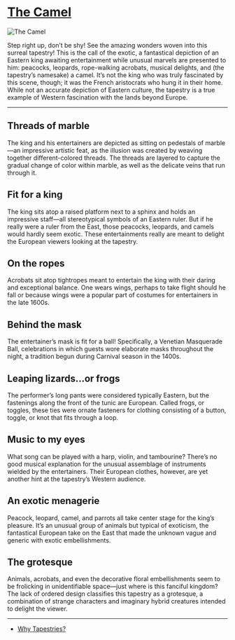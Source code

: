 # [The Camel](http://artsmia.github.io/griot/#/o/566)
![The Camel](http://api.artsmia.org/images/566/large.jpg)

Step right up, don’t be shy! See the amazing wonders woven into this surreal tapestry! This is the call of the exotic, a fantastical depiction of an Eastern king awaiting entertainment while unusual marvels are presented to him: peacocks, leopards, rope-walking acrobats, musical delights, and (the tapestry’s namesake) a camel. It’s not the king who was truly fascinated by this scene, though; it was the French aristocrats who hung it in their home. While not an accurate depiction of Eastern culture, the tapestry is a true example of Western fascination with the lands beyond Europe.   

---

## Threads of marble

The king and his entertainers are depicted as sitting on pedestals of marble—an impressive artistic feat, as the illusion was created by weaving together different-colored threads. The threads are layered to capture the gradual change of color within marble, as well as the delicate veins that run through it.

## Fit for a king

The king sits atop a raised platform next to a sphinx and holds an impressive staff—all stereotypical symbols of an Eastern ruler. But if he really were a ruler from the East, those peacocks, leopards, and camels would hardly seem exotic. These entertainments really are meant to delight the European viewers looking at the tapestry.

## On the ropes

Acrobats sit atop tightropes meant to entertain the king with their daring and exceptional balance. One wears wings, perhaps to take flight should he fall or because wings were a popular part of costumes for entertainers in the late 1600s.

## Behind the mask

The entertainer’s mask is fit for a ball! Specifically, a Venetian Masquerade Ball, celebrations in which guests wore elaborate masks throughout the night, a tradition begun during Carnival season in the 1400s. 

## Leaping lizards...or frogs

The performer’s long pants were considered typically Eastern, but the fastenings along the front of the tunic are European. Called frogs, or toggles, these ties were ornate fasteners for clothing consisting of a button, toggle, or knot that fits through a loop.

## Music to my eyes

What song can be played with a harp, violin, and tambourine? There’s no good musical explanation for the unusual assemblage of instruments wielded by the entertainers. Their European clothes, however, are yet another hint at the tapestry’s Western audience. 

## An exotic menagerie

Peacock, leopard, camel, and parrots all take center stage for the king’s pleasure. It’s an unusual group of animals but typical of exoticism, the fantastical European take on the East that made the unknown vague and generic with exotic embellishments.

## The grotesque

Animals, acrobats, and even the decorative floral embellishments seem to be frolicking in unidentifiable space—just where is this fanciful kingdom? The lack of ordered design classifies this tapestry as a grotesque, a combination of strange characters and imaginary hybrid creatures intended to delight the viewer.

---

* [Why Tapestries?](../stories/why-tapestries.md)
